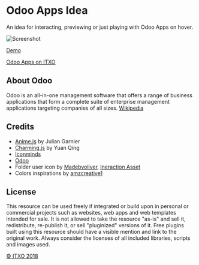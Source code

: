 # Odoo Apps Idea

An idea for interacting, previewing or just playing with Odoo Apps on hover.

![Screenshot](https://rawgit.com/amingholami/odoo-apps-idea/master/screenshot.png)

[Demo](https://rawgit.com/amingholami/odoo-apps-idea/master/index.html)

[Odoo Apps on ITXO](https://www.itxo.eu/odoo/apps/)

## About Odoo

Odoo is an all-in-one management software that offers a range of business applications that form a complete suite of enterprise management applications targeting companies of all sizes. [Wikipedia](https://en.wikipedia.org/wiki/Odoo)

## Credits

- [Anime.js](http://anime-js.com/) by Julian Garnier
- [Charming.js](https://github.com/yuanqing/charming) by Yuan Qing
- [Iconminds](https://iconsmind.com/)
- [Odoo](https://www.odoo.com/)
- Folder user icon by [Madebyoliver](http://www.flaticon.com/authors/madebyoliver), [Ineraction Asset](http://www.flaticon.com/packs/interaction-assets-2)
- Colors inspirations by [amzcreative1](https://dribbble.com/shots/4299618--Mohj-Logo)

## License
This resource can be used freely if integrated or build upon in personal or commercial projects such as websites, web apps and web templates intended for sale. It is not allowed to take the resource "as-is" and sell it, redistribute, re-publish it, or sell "pluginized" versions of it. Free plugins built using this resource should have a visible mention and link to the original work. Always consider the licenses of all included libraries, scripts and images used.

[© ITXO 2018](https://www.itxo.eu)
